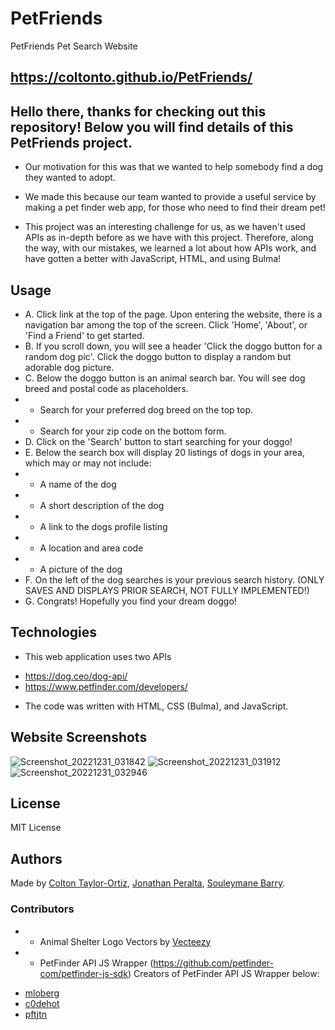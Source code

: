 # PetFriends
PetFriends Pet Search Website 

## https://coltonto.github.io/PetFriends/

## Hello there, thanks for checking out this repository! Below you will find details of this PetFriends project.

- Our motivation for this was that we wanted to help somebody find a dog they wanted to adopt.

- We made this because our team wanted to provide a useful service by making a pet finder web app, for those who need to find their dream pet!

- This project was an interesting challenge for us, as we haven't used APIs as in-depth before as we have with this project. Therefore, along the way, with our mistakes, we learned a lot about how APIs work, and have gotten a better with JavaScript, HTML, and using Bulma! 

## Usage 
* A. Click link at the top of the page. Upon entering the website, there is a navigation bar among the top of the screen. Click 'Home', 'About', or 'Find a Friend' to get started. 
* B. If you scroll down, you will see a header 'Click the doggo button for a random dog pic'. Click the doggo button to display a random but adorable dog picture.
* C. Below the doggo button is an animal search bar. You will see dog breed and postal code as placeholders. 
* - Search for your preferred dog breed on the top top. 
* - Search for your zip code on the bottom form.
* D. Click on the 'Search' button to start searching for your doggo! 
* E. Below the search box will display 20 listings of dogs in your area, which may or may not include: 
* - A name of the dog
* - A short description of the dog 
* - A link to the dogs profile listing 
* - A location and area code 
* - A picture of the dog 
* F. On the left of the dog searches is your previous search history. (ONLY SAVES AND DISPLAYS PRIOR SEARCH, NOT FULLY IMPLEMENTED!) 
* G. Congrats! Hopefully you find your dream doggo! 

## Technologies 
* This web application uses two APIs 
- https://dog.ceo/dog-api/ 
- https://www.petfinder.com/developers/
* The code was written with HTML, CSS (Bulma), and JavaScript. 


## Website Screenshots
![Screenshot_20221231_031842](https://user-images.githubusercontent.com/116236745/210157548-c4c23f9e-d8de-4fdf-801c-75613a6c73d7.png)
![Screenshot_20221231_031912](https://user-images.githubusercontent.com/116236745/210157549-36527b32-ce72-4f18-9c7b-370f37b62646.png)
![Screenshot_20221231_032946](https://user-images.githubusercontent.com/116236745/210157556-df7adbf6-28a5-44e0-a6f2-db96744314ce.png)

## License 
MIT License

## Authors 
Made by [Colton Taylor-Ortiz](https://github.com/ColtonTO), [Jonathan Peralta](https://github.com/jperalta24), [Souleymane Barry](https://github.com/Sbarry0108). 

### Contributors
* - Animal Shelter Logo Vectors by [Vecteezy](https://www.vecteezy.com/free-vector/animal-shelter-logo">)  
* - PetFinder API JS Wrapper (https://github.com/petfinder-com/petfinder-js-sdk) 
Creators of PetFinder API JS Wrapper below: 
- [mloberg](https://github.com/mloberg) 
- [c0dehot](https://github.com/c0dehot)
- [pftjtn](https://github.com/pftjtn) 
 

